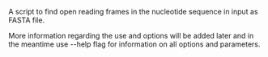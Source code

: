 A script to find open reading frames in the nucleotide sequence in input as FASTA file.

More information regarding the use and options will be added later and in the meantime use --help flag for information on all options and parameters.

